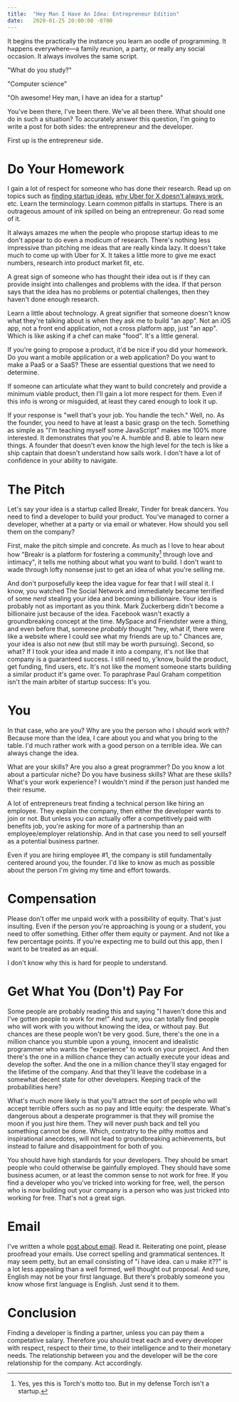```yaml
---
title:  "Hey Man I Have An Idea: Entrepreneur Edition"
date:   2020-01-25 20:00:00 -0700
---
```


It begins the practically the instance you learn an oodle of
programming. It happens everywhere&mdash;a family reunion, a party, or
really any social occasion. It always involves the same script.

"What do you study?"

"Computer science"

"Oh awesome! Hey man, I have an idea for a startup"

You've been there, I've been there. We've all been there. What should
one do in such a situation? To accurately answer this question, I'm
going to write a post for both sides: the entrepreneur and the
developer.

First up is the entrepreneur side.

# Do Your Homework

I gain a lot of respect for someone who has done their research. Read
up on topics such as [finding startup
ideas](http://www.paulgraham.com/startupideas.html), [why Uber for X
doesn't always
work](https://blog.ycombinator.com/read-this-before-you-build-uber-for-x/),
etc. Learn the terminology. Learn common pitfalls in startups. There
is an outrageous amount of ink spilled on being an entrepreneur. Go
read some of it.

It always amazes me when the people who propose startup ideas to me
don't appear to do even a modicum of research. There's nothing less
impressive than pitching me ideas that are really kinda lazy. It
doesn't take much to come up with Uber for X. It takes a little more
to give me exact numbers, research into product market fit, etc.

A great sign of someone who has thought their idea out is if they can
provide insight into challenges and problems with the idea. If that
person says that the idea has no problems or potential challenges,
then they haven't done enough research.

Learn a little about technology. A great signifier that someone
doesn't know what they're talking about is when they ask me to build
"an app". Not an iOS app, not a front end application, not a cross
platform app, just "an app". Which is like asking if a chef can make
"food". It's a little general.

If you're going to propose a product, it'd be nice if you did your
homework. Do you want a mobile application or a web application?  Do
you want to make a PaaS or a SaaS? These are essential questions that
we need to determine.

If someone can articulate what they want to build concretely and
provide a minimum viable product, then I'll gain a lot more respect
for them. Even if this info is wrong or misguided, at least they cared
enough to look it up.

If your response is "well that's your job. You handle the tech." Well,
no. As the founder, you need to have at least a basic grasp on the
tech. Something as simple as "I'm teaching myself some JavaScript"
makes me 100% more interested. It demonstrates that you're A. humble
and B. able to learn new things. A founder that doesn't even know the
high level for the tech is like a ship captain that doesn't understand
how sails work. I don't have a lot of confidence in your ability to
navigate.

# The Pitch

Let's say your idea is a startup called Breakr, Tinder for break
dancers. You need to find a developer to build your product. You've
managed to corner a developer, whether at a party or via email or
whatever. How should you sell them on the company?

First, make the pitch simple and concrete. As much as I love to hear
about how "Breakr is a platform for fostering a community[^1] through
love and intimacy", it tells me nothing about what you want to
build. I don't want to wade through lofty nonsense just to get an idea
of what you're selling me.

[^1]: Yes, yes this is Torch's motto too. But in my defense Torch isn't a startup.

And don't purposefully keep the idea vague for fear that I will steal
it. I know, you watched The Social Network and immediately became
terrified of some *nerd* stealing your idea and becoming a
billionaire. Your idea is probably not as important as you think. Mark
Zuckerberg didn't become a billionaire just because of the
idea. Facebook wasn't exactly a groundbreaking concept at the
time. MySpace and Friendster were a thing, and even before that,
someone *probably* thought "hey, what if, there were like a website
where I could see what my friends are up to." Chances are, your idea
is also not new (but still may be worth pursuing). Second, so what?
If I took your idea and made it into a company, it's not like that
company is a guaranteed success.  I still need to, y'know, build the
product, get funding, find users, etc. It's not like the moment
someone starts building a similar product it's game over. To
paraphrase Paul Graham competition isn't the main arbiter of startup
success: It's you.

# You

In that case, who are you? Why are you the person who I should work
with? Because more than the idea, I care about you and what you bring
to the table. I'd much rather work with a good person on a terrible
idea. We can always change the idea.

What are your skills? Are you also a great programmer? Do you know a
lot about a particular niche? Do you have business skills? What are
these skills? What's your work experience? I wouldn't mind if the
person just handed me their resume.

A lot of entrepreneurs treat finding a technical person like hiring an
employee. They explain the company, then either the developer wants to
join or not. But unless you can actually offer a competitively paid
with benefits job, you're asking for more of a partnership than an
employee/employer relationship. And in that case you need to sell
yourself as a potential business partner.

Even if you are hiring employee #1, the company is still fundamentally
centered around you, the founder. I'd like to know as much as possible
about the person I'm giving my time and effort towards.

# Compensation

Please don't offer me unpaid work with a possibility of equity. That's
just insulting. Even if the person you're approaching is young or a
student, you need to offer something. Either offer them equity or
payment. And not like a few percentage points. If you're expecting me
to build out this app, then I want to be treated as an equal.

I don't know why this is hard for people to understand.

# Get What You (Don't) Pay For

Some people are probably reading this and saying "I haven't done this
and I've gotten people to work for me!" And sure, you can totally find
people who will work with you without knowing the idea, or without
pay. But chances are these people won't be very good. Sure, there's
the one in a million chance you stumble upon a young, innocent and
idealistic programmer who wants the "experience" to work on your
project. And then there's the one in a million chance they can
actually execute your ideas and develop the softer. And the one in a
million chance they'll stay engaged for the lifetime of the
company. And that they'll leave the codebase in a somewhat decent
state for other developers. Keeping track of the probabilities here?

What's much more likely is that you'll attract the sort of people who
will accept terrible offers such as no pay and little equity: the
desperate. What's dangerous about a desperate
programmer is that they will promise the moon if you just hire
them. They will never push back and tell you something cannot be
done. Which, contratry to the pithy mottos and inspirational
anecdotes, will not lead to groundbreaking achievements, but instead
to failure and disappointment for both of you.

You should have high standards for your developers. They should be
smart people who could otherwise be gainfully employed. They should
have some business acumen, or at least the common sense to not work
for free. If you find a developer who you've tricked into working for
free, well, the person who is now building out your company is a
person who was just tricked into working for free. That's not a great
sign.

# Email

I've written a whole [post about
email](https://blog.torchnyu.com/2019/12/19/sent-from-my-iphone.html). Read
it. Reiterating one point, please proofread your emails. Use correct
spelling and grammatical sentences. It may seem petty, but an email
consisting of "i have idea. can u make it??" is a lot less appealing
than a well formed, well thought out proposal. And sure, English may
not be your first language. But there's probably someone you know
whose first language is English. Just send it to them.

# Conclusion

Finding a developer is finding a partner, unless you can pay them a
competative salary. Therefore you should treat each and every
developer with respect, respect to their time, to their intelligence
and to their monetary needs. The relationship between you and the
developer will be the core relationship for the company. Act
accordingly.
